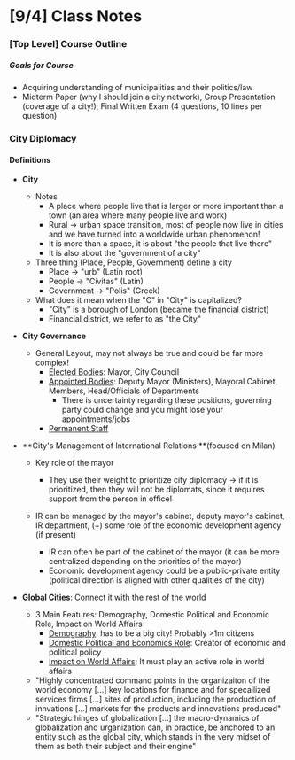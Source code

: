 # [9/4] Class Notes

### [Top Level] Course Outline

##### Goals for Course

- Acquiring understanding of municipalities and their politics/law
- Midterm Paper (why I should join a city network), Group Presentation (coverage of a city!), Final Written Exam (4 questions, 10 lines per question)

### City Diplomacy

#### Definitions

- **City**

  - Notes
    - A place where people live that is larger or more important than a town (an area where many people live and work)
    - Rural $\rightarrow$ urban space transition, most of people now live in cities and we have turned into a worldwide urban phenomenon!
    - It is more than a space, it is about "the people that live there"
    - It is also about the "government of a city"
  - Three thing (Place, People, Government) define a city
    - Place $\rightarrow$ "urb" (Latin root)
    - People $\rightarrow$ "Civitas" (Latin)
    - Government $\rightarrow$ "Polis" (Greek)
  - What does it mean when the "C" in "City" is capitalized?
    - "City" is a borough of London (became the financial district)
    - Financial district, we refer to as "the City"

- **City Governance**

  - General Layout, may not always be true and could be far more complex!
    - <u>Elected Bodies</u>: Mayor, City Council
    - <u>Appointed Bodies</u>: Deputy Mayor (Ministers), Mayoral Cabinet, Members, Head/Officials of Departments
      - There is uncertainty regarding these positions, governing party could change and you might lose your appointments/jobs
    - <u>Permanent Staff</u>

- **City's Management of International Relations **(focused on Milan)

  - Key role of the mayor
    - They use their weight to prioritize city diplomacy $\rightarrow$ if it is prioritized, then they will not be diplomats, since it requires support from the person in office!

  - IR can be managed by the mayor's cabinet, deputy mayor's cabinet, IR department, (+) some role of the economic development agency (if present)
    - IR can often be part of the cabinet of the mayor (it can be more centralized depending on the priorities of the mayor)
    - Economic development agency could be a public-private entity (political direction is aligned with other qualities of the city)

- **Global Cities**: Connect it with the rest of the world

  - 3 Main Features: Demography, Domestic Political and Economic Role, Impact on World Affairs
    - <u>Demography</u>: has to be a big city! Probably >1m citizens
    - <u>Domestic Political and Economics Role</u>: Creator of economic and political policy
    - <u>Impact on World Affairs</u>: It must play an active role in world affairs
  - "Highly concentrated command points in the organizaiton of the world economy [...] key locations for finance and for specailized services firms [...] sites of production, including the production of innvations [...] markets for the products and innovations produced"
  - "Strategic hinges of globalization [...] the macro-dynamics of globalization and urganization can, in practice, be anchored to an entity such as the global city, which stands in the very midset of them as both their subject and their engine"